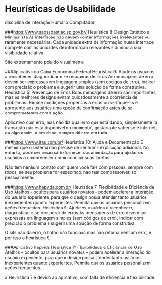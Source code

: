 # Heurísticas de Usabilidade
disciplina de Interação Humano Computador

###https://www.saosebastiao.sp.gov.br/
Heurística 8: Design Estético e Minimalista
As interfaces não devem conter informações irrelevantes ou raramente necessárias. Cada unidade extra de informação numa interface compete com as unidades de informação relevantes e diminui a sua visibilidade relativa.

Site extremamente poluído visualmente


###Aplicativo da Caixa Economica Federal
Heurística 9: Ajude os usuários a reconhecer, diagnosticar e se recuperar de erros
As mensagens de erro devem ser expressas em linguagem simples (sem códigos de erro), indicar com precisão o problema e sugerir uma solução de forma construtiva. 
Heurística 5: Prevenção de Erros
Boas mensagens de erro são importantes, mas os melhores designs evitam cuidadosamente a ocorrência de problemas. Elimine condições propensas a erros ou verifique-as e apresente aos usuários uma opção de confirmação antes de se comprometerem com a ação.

Aplicativo com erro, mas não diz qual erro que está dando, simplesmente 'a transação não está disponível no momento', gostaria de saber se é internet, ou algo assim, além disso, sempre dá erro em tudo.


###https://www.itau.com.br/
Heurística 10: Ajuda e Documentação
É melhor que o sistema não precise de nenhuma explicação adicional. No entanto, pode ser necessário fornecer documentação para ajudar os usuários a compreender como concluir suas tarefas.

Não tem nenhum contato com quem você fale com pessoas, sempre com robos, se seu problema for específico, não tem como resolver, só pessoalmente.


###https://www.hapvida.com.br/
Heurística 7: Flexibilidade e Eficiência de Uso
Atalhos – ocultos para usuários novatos – podem acelerar a interação do usuário experiente, para que o design possa atender tanto usuários inexperientes quanto experientes. Permita que os usuários personalizem ações frequentes.
Heurística 9: Ajude os usuários a reconhecer, diagnosticar e se recuperar de erros
As mensagens de erro devem ser expressas em linguagem simples (sem códigos de erro), indicar com precisão o problema e sugerir uma solução de forma construtiva. 

O site não da erro, o botão não funciona mas não retorna nenhum erro, e por isso a heuristica 9.


###Aplicativo hapvida
Heurística 7: Flexibilidade e Eficiência de Uso
Atalhos – ocultos para usuários novatos – podem acelerar a interação do usuário experiente, para que o design possa atender tanto usuários inexperientes quanto experientes. Permita que os usuários personalizem ações frequentes.

a Heurística 7 é devido ao aplicativo, com falta de eficiencia e flexibilidade.

